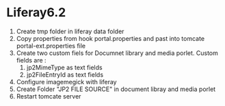 # Liferay6.2
1) Create tmp folder in liferay data folder
2) Copy properties from hook portal.properties and past into tomcate portal-ext.properties file
3) Create two custom fiels for Documnet library and media porlet.
   Custom fields are :
   1) jp2MimeType as text fields
   2) jp2FileEntryId as text fields
4) Configure imagemegick with liferay   
5) Create Folder "JP2 FILE SOURCE" in document libray and media porlet
5) Restart tomcate server  

